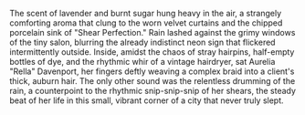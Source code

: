 The scent of lavender and burnt sugar hung heavy in the air, a strangely comforting aroma that clung to the worn velvet curtains and the chipped porcelain sink of "Shear Perfection."  Rain lashed against the grimy windows of the tiny salon, blurring the already indistinct neon sign that flickered intermittently outside.  Inside, amidst the chaos of stray hairpins, half-empty bottles of dye, and the rhythmic whir of a vintage hairdryer, sat Aurelia "Rella" Davenport, her fingers deftly weaving a complex braid into a client's thick, auburn hair.  The only other sound was the relentless drumming of the rain, a counterpoint to the rhythmic snip-snip-snip of her shears, the steady beat of her life in this small, vibrant corner of a city that never truly slept.
